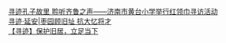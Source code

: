   
[寻迹孔子故里 聆听齐鲁之声——济南市黄台小学举行红领巾寻访活动](http://www.dianyue.me/archives/907/3t3t4dqagf7bo68p/)  
[寻迹·延安|枣园顾旧址  抗大忆将才](http://www.dianyue.me/archives/945/s6z7ew4p752mo4nf/)  
[【寻迹】保护旧居，立足当下](http://www.dianyue.me/archives/414/n2t26teyuspnkdj9/)
